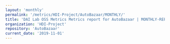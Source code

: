 ```yaml
---
layout: 'monthly'
permalink: '/metrics/HDI-Project/AutoBazaar/MONTHLY/'
title: 'DAI Lab OSS Metrics Metrics report for AutoBazaar | MONTHLY-REPORT-2019-11-01'
organization: 'HDI-Project'
repository: 'AutoBazaar'
current_date: '2019-11-01'
---
```

